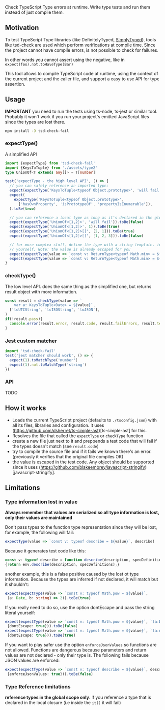 Check TypeScript Type errors at runtime. Write type tests and run them instead of just compile them.

## Motivation

To test TypeScript Type libraries (like DefinitelyTyped, [SimplyTyped](https://github.com/andnp/SimplyTyped)), tools like tsd-check are used which perform verifications at compile time. Since the project cannot have compile errors, is not possible to check for failures. 

In other words you cannot assert using the negative, like in `expect(foo).not.toHaveType(Bar)`

This tool allows to compile TypeScript code at runtime, using the context of the current project and the caller file, and support a easy to use API for type assertion.

## Usage

**IMPORTANT** you need to run the tests using ts-node, ts-jest or similar tool. Probably it won't work if you run your project's emitted JavaScript files since the types are lost there.

```sh
npm install -D tsd-check-fail
```

### expectType()

A simplified API

```ts
import {expectType} from 'tsd-check-fail'
import {KeysToTuple} from './assets/type2'
type UnionOf<T extends any[]> = T[number]

test('expectType - the high level API', () => {
  // you can safely reference an imported type:
  expect(expectType('KeysToTuple<typeof Object.prototype>', 'will fail')).toBe(false)
  expect(
    expectType('KeysToTuple<typeof Object.prototype>', 
      ['hasOwnProperty', 'isPrototypeOf', 'propertyIsEnumerable']),
  ).toBe(true)

  // you can reference a local type as long as it's declared in the global scope of the file, like UnionOf:
  expect(expectType('UnionOf<[1,2]>', 'will fail')).toBe(false)
  expect(expectType('UnionOf<[1,2]>', 1)).toBe(true)
  expect(expectType('UnionOf<[1,2]>[]', [2, 1])).toBe(true)
  expect(expectType('UnionOf<[1,2]>[]', [1, 2, 3])).toBe(false)

  // for more complex stuff, define the type with a string template. in this case you will need to supply the test code
  // yourself. Note: the value is already escaped for you
  expect(expectType(value => `const v: ReturnType<typeof Math.min> = ${value}`, 'invalid')).toBe(false)
  expect(expectType(value => `const v: ReturnType<typeof Math.min> = ${value}`, Math.PI)).toBe(true)
}

```

### checkType()

The low level API. does the same thing as the simplified one, but returns result object with more information.

```ts
const result = checkType(value => `
    var a: KeysToTuple<Date> = ${value}`,
  ['toUTCString', 'toISOString', 'toJSON'],
)
if(!result.pass){
  console.error(result.error, result.code, result.failErrors, result.testCode);
}
```

### Jest custom matcher

```ts
import 'tsd-check-fail'
test('jest matcher should work', () => {
  expect(1).toMatchType('number')
  expect(1).not.toMatchType('string')
})
```

### API

TODO


## How it works

 * Loads the current TypeScript project (defaults to `./tsconfig.json`) with all its files, libraries and configuration. It uses (https://github.com/dsherret/ts-simple-ast)[ts-simple-ast] for this.
 * Resolves the file that called the `expectType` or `checkType` function
 * create a new file just next to it and preppends a test code that will fail if the types doesn't match (see `result.code`)
 * try to compile the source file and if it fails we known there's an error. (previously it verifies that the original file compiles OK)
 * the value is escaped in the test code. Any object should be supported since it uses (https://github.com/blakeembrey/javascript-stringify)[javascript-stringify].


## Limitations


### Type information lost in value

  **Always remember that values are serialized so all type information is lost, only their values are maintained**

  Don't pass types to the function type representation since they will be lost, for example, the following will fail:

 ```ts
expectType(value => `const v: typeof describe = ${value}`, describe)
  ```

Because it generates test code like this:

  ```ts
const v: typeof describe = function describe(description, specDefinitions) 
  {return env.describe(description, specDefinitions);} 
  ```

 another example, this is a false positive caused by the lost ot type information. Because the types are inferred if
 not declared, it will match but it shouldn't:
 ```ts
expect(expectType(value => `const v: typeof Math.pow = ${value}`, 
  (a: Date, b: string) => 2)).toBe(true)
  ```


If you really need to do so, use the option dontEscape and pass the string literal yourself:

 ```ts
expect(expectType(value => `const v: typeof Math.pow = ${value}`, `(a:Date, b:string)=>1`, 
  {dontEscape: true})).toBe(false)
expect(expectType(value => `const v: typeof Math.pow = ${value}`, `(a:number, b:number)=>1`, 
  {dontEscape: true})).toBe(true)
  ```

If you want to play safer use the option `enforceJsonValues` so functions are not allowed. Functions are dangerous
 because parameters and return values are not declared - only their type is. The following fails because JSON values
 are enforced:

 ```ts
expect(expectType(value => `const v: typeof describe = ${value}`, describe, 
  {enforceJsonValues: true})).toBe(false)
  ```


### Type Reference limitations

 **reference types in the global scope only**. If you reference a type that is declared in the local closure (i.e inside the `it()` it will fail)